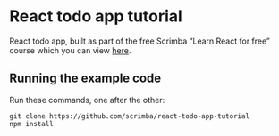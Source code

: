 # React todo app tutorial

React todo app, built as part of the free Scrimba “Learn React for free” course which you can view [here](https://scrimba.com/learn/learnreact/).

## Running the example code

Run these commands, one after the other:

```
git clone https://github.com/scrimba/react-todo-app-tutorial 
npm install

```
